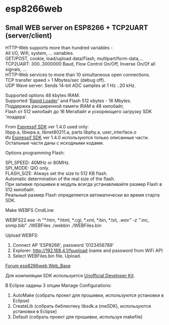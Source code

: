 # esp8266web
Small WEB server on ESP8266 + TCP2UART (server/client) 
---

HTTP-Web supports more than hundred variables -<br>
All I/O, Wifi, system, ... variables.<br>
GET/POST, cookie, load/upload data/Flash, multipart/form-data,...<br>
TCP2UART: 300..3000000 Baud, Flow Control On/Off, Inverse On/Of all signals, ...<br>
HTTP-Web services to more than 10 simultaneous open connections.<br>
TCP transfer speed > 1 Mbytes/sec (debug off).<br>
UDP Wave server:  Sends 14-bit ADC samples at 1 Hz ..20 kHz.<br>

Supported options 48 kbytes IRAM.<br>
Supported '[Rapid Loader](https://github.com/pvvx/Rapid_Loader/)' and Flash 512 кbytes - 16 Mbytes.<br>
Поддержка расширенной памяти IRAM в 48 килобайт,<br>
Flash от 512 килобайт до 16 Мегабайт и ускоряющего загрузку SDK 'лоадера'.<br>

From [Espressif SDK](http://bbs.espressif.com/) ver 1.4.0 used only:<br> 
libpp.a, libwpa.a, libnet80211.a, parts libphy.a, user_interface.o<br>
Из [Espressif SDK](http://bbs.espressif.com/) ver 1.4.0 используются только описанные части.<br>
Остальные части даны с исходными кодами.<br>

Options programming Flash:<br> 

SPI_SPEED: 40MHz or 80MHz.<br>
SPI_MODE: QIO only.<br>
FLASH_SIZE: Always set the size to 512 KB flash.<br>
			Automatic determination of the real size of the flash.<br>
При заливке прошивки в модуль всегда устанавливайте размер Flash в 512 килобайт.<br> 
Реальный размер Flash определяется автоматически во время старта SDK.<br>

Make WEBFS CmdLine:<br>

WEBFS22.exe -h "*.htm, *.html, *.cgi, *.xml, *.bin, *.txt, *.wav" -z "*.inc, snmp.bib" ./WEBFiles ./webbin ./WEBFiles.bin<br>

Upload WEBFS:<br>

1) Connect AP 'ESP8266', password '0123456789'<br>
2) Explorer: http://192.168.4.1/fsupload (name and password from WiFi AP)<br>
3) Select WEBFiles.bin file. Upload.<br>


[Forum esp8266web Web_Base](http://esp8266.ru/forum/threads/razrabotka-biblioteki-malogo-webservera-na-esp8266.56/)

Для компиляции SDK используется [Unofficial Developer Kit](http://esp8266.ru/forum/forums/devkit/).<br>

В Eclipse заданы 3 опции Manage Configurations:<br>
1. AutoMake (собрать проект для прошивки, используются установки в Eclipse)<br>
2. CreateLib (собрать библиотеку libsdk.a (meSDK), используются установки в Eclipse)<br>
3. Default (собрать проект для прошивки, используя makefile)<br>
